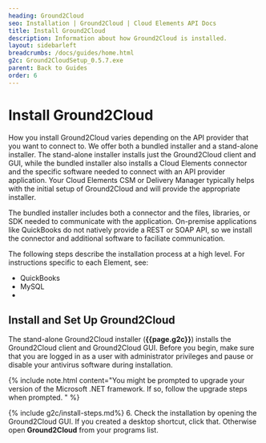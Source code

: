 ```yaml
---
heading: Ground2Cloud
seo: Installation | Ground2Cloud | Cloud Elements API Docs
title: Install Ground2Cloud
description: Information about how Ground2Cloud is installed.
layout: sidebarleft
breadcrumbs: /docs/guides/home.html
g2c: Ground2CloudSetup_0.5.7.exe
parent: Back to Guides
order: 6
---
```


# Install Ground2Cloud

How you install Ground2Cloud varies depending on the API provider that you want to connect to. We offer both a bundled installer and a stand-alone installer. The stand-alone installer installs just the Ground2Cloud client and GUI, while the bundled installer also installs a Cloud Elements connector and the specific software needed to connect with an API provider application. Your Cloud Elements CSM or Delivery Manager typically helps with the initial setup of Ground2Cloud and will provide the appropriate installer.

The bundled installer includes both a connector and the files, libraries, or SDK needed to communicate with the application. On-premise applications like QuickBooks do not natively provide a REST or SOAP API, so we install the connector and additional software to faciliate communication.

The following steps describe the installation process at a high level. For instructions specific to each Element, see:

* QuickBooks
* MySQL
*

## Install and Set Up Ground2Cloud

The stand-alone Ground2Cloud installer (**{{page.g2c}}**) installs the Ground2Cloud client and Ground2Cloud GUI. Before you begin, make sure that you are logged in as a user with administrator privileges and pause or disable your antivirus software during installation.

{% include note.html content="You might be prompted to upgrade your version of the Microsoft .NET framework. If so, follow the upgrade steps when prompted. " %}

{% include g2c/install-steps.md%}
6. Check the installation by opening the Ground2Cloud GUI. If you created a desktop shortcut, click that. Otherwise open **Ground2Cloud** from your programs list.
